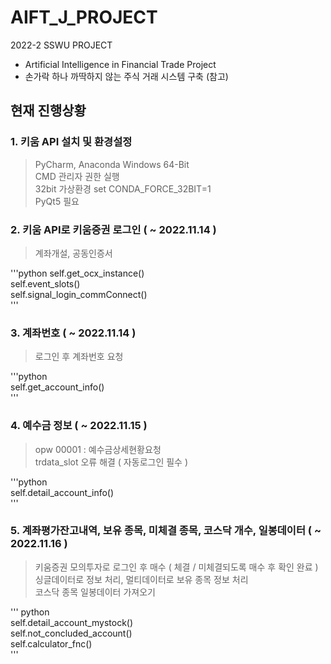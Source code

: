 # AIFT_J_PROJECT

2022-2 SSWU PROJECT  
* Artificial Intelligence in Financial Trade Project  
* 손가락 하나 까딱하지 않는 주식 거래 시스템 구축 (참고)  
 
## 현재 진행상황  

### 1. 키움 API 설치 및 환경설정  

> PyCharm, Anaconda Windows 64-Bit   
> CMD 관리자 권한 실행  
> 32bit 가상환경 set CONDA_FORCE_32BIT=1  
> PyQt5 필요  

### 2. 키움 API로 키움증권 로그인 ( ~ 2022.11.14 )  

> 계좌개설, 공동인증서  

'''python 
self.get_ocx_instance()  
self.event_slots()  
self.signal_login_commConnect()  
'''
 

### 3. 계좌번호  ( ~ 2022.11.14 )  

> 로그인 후 계좌번호 요청  

 '''python  
self.get_account_info()  
'''

### 4. 예수금 정보 ( ~ 2022.11.15 )  

> opw 00001 : 예수금상세현황요청  
>trdata_slot 오류 해결 ( 자동로그인 필수 )  

'''python  
self.detail_account_info()  
'''

### 5. 계좌평가잔고내역, 보유 종목, 미체결 종목, 코스닥 개수, 일봉데이터 ( ~ 2022.11.16 )  

> 키움증권 모의투자로 로그인 후 매수 ( 체결 / 미체결되도록 매수 후 확인 완료 )  
> 싱글데이터로 정보 처리, 멀티데이터로 보유 종목 정보 처리  
> 코스닥 종목 일봉데이터 가져오기  

''' python  
self.detail_account_mystock()  
self.not_concluded_account()   
self.calculator_fnc()  
'''
